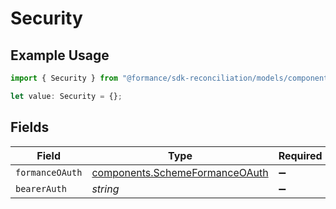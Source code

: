 # Security

## Example Usage

```typescript
import { Security } from "@formance/sdk-reconciliation/models/components";

let value: Security = {};
```

## Fields

| Field                                                                            | Type                                                                             | Required                                                                         | Description                                                                      |
| -------------------------------------------------------------------------------- | -------------------------------------------------------------------------------- | -------------------------------------------------------------------------------- | -------------------------------------------------------------------------------- |
| `formanceOAuth`                                                                  | [components.SchemeFormanceOAuth](../../models/components/schemeformanceoauth.md) | :heavy_minus_sign:                                                               | N/A                                                                              |
| `bearerAuth`                                                                     | *string*                                                                         | :heavy_minus_sign:                                                               | N/A                                                                              |